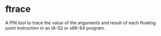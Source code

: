 ftrace
======

A PIN tool to trace the value of the arguments and result of each floating point instruction in an IA-32 or x86-64 program.
